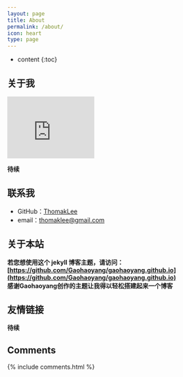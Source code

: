 ```yaml
---
layout: page
title: About
permalink: /about/
icon: heart
type: page
---
```


* content
{:toc}

## 关于我

<iframe src="https://githubbadge.appspot.com/thomaklee?s=1" style="border: 0;height: 142px;width: 200px;overflow: hidden;" frameBorder="0"></iframe>


**待续**   

## 联系我

* GitHub：[ThomakLee](https://github.com/thomaklee)
* email：thomaklee@gmail.com

## 关于本站

**若您想使用这个 jekyll 博客主题，请访问：[https://github.com/Gaohaoyang/gaohaoyang.github.io](https://github.com/Gaohaoyang/gaohaoyang.github.io)**    
**感谢Gaohaoyang创作的主题让我得以轻松搭建起来一个博客**


## 友情链接

**待续**

## Comments

{% include comments.html %}
